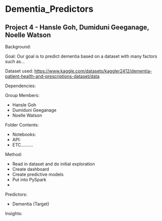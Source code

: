 <h1>Dementia_Predictors</h1>
<h2>Project 4 - Hansle Goh, Dumiduni Geeganage, Noelle Watson</h2>

Background:

Goal:
Our goal is to predict dementia based on a dataset with many factors such as...

Dataset used:
https://www.kaggle.com/datasets/kaggler2412/dementia-patient-health-and-prescriptions-dataset/data

Dependencies:

Group Members:
- Hansle Goh
- Dumiduni Geeganage
- Noelle Watson

Folder Contents:
- Notebooks:
- API:
- ETC..........

Method:
- Read in dataset and do initial exploration
- Create dashboard
- Create predictive models
- Put into PySpark
- 

Predictors:
- Dementia (Target)

Insights:






